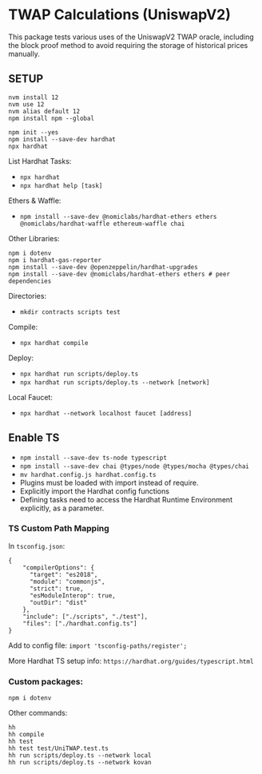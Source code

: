 # TWAP Calculations (UniswapV2)

This package tests various uses of the UniswapV2 TWAP oracle, including the block proof method to avoid requiring the storage of historical prices manually.

## SETUP

```
nvm install 12
nvm use 12
nvm alias default 12
npm install npm --global
```

```
npm init --yes
npm install --save-dev hardhat
npx hardhat
```

List Hardhat Tasks:

- `npx hardhat`
- `npx hardhat help [task]`

Ethers & Waffle:

- `npm install --save-dev @nomiclabs/hardhat-ethers ethers @nomiclabs/hardhat-waffle ethereum-waffle chai`

Other Libraries:

```
npm i dotenv
npm i hardhat-gas-reporter
npm install --save-dev @openzeppelin/hardhat-upgrades
npm install --save-dev @nomiclabs/hardhat-ethers ethers # peer dependencies
```

Directories:

- `mkdir contracts scripts test`

Compile:

- `npx hardhat compile`

Deploy:

- `npx hardhat run scripts/deploy.ts`
- `npx hardhat run scripts/deploy.ts --network [network]`

Local Faucet:

- `npx hardhat --network localhost faucet [address]`

## Enable TS

- `npm install --save-dev ts-node typescript`
- `npm install --save-dev chai @types/node @types/mocha @types/chai`
- `mv hardhat.config.js hardhat.config.ts`
- Plugins must be loaded with import instead of require.
- Explicitly import the Hardhat config functions
- Defining tasks need to access the Hardhat Runtime Environment explicitly, as a parameter.

### TS Custom Path Mapping

In `tsconfig.json`:

```
{
    "compilerOptions": {
      "target": "es2018",
      "module": "commonjs",
      "strict": true,
      "esModuleInterop": true,
      "outDir": "dist"
    },
    "include": ["./scripts", "./test"],
    "files": ["./hardhat.config.ts"]
}
```

Add to config file:
`import 'tsconfig-paths/register';`

More Hardhat TS setup info: `https://hardhat.org/guides/typescript.html`

### Custom packages:

```
npm i dotenv
```

Other commands:

```
hh
hh compile
hh test
hh test test/UniTWAP.test.ts
hh run scripts/deploy.ts --network local
hh run scripts/deploy.ts --network kovan
```
